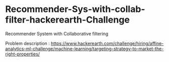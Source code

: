 # Recommender-Sys-with-collab-filter-hackerearth-Challenge
Recommender System with Collaborative filtering


Problem description : https://www.hackerearth.com/challenge/hiring/affine-analytics-ml-challenge/machine-learning/targeting-strategy-to-market-the-right-properties/


